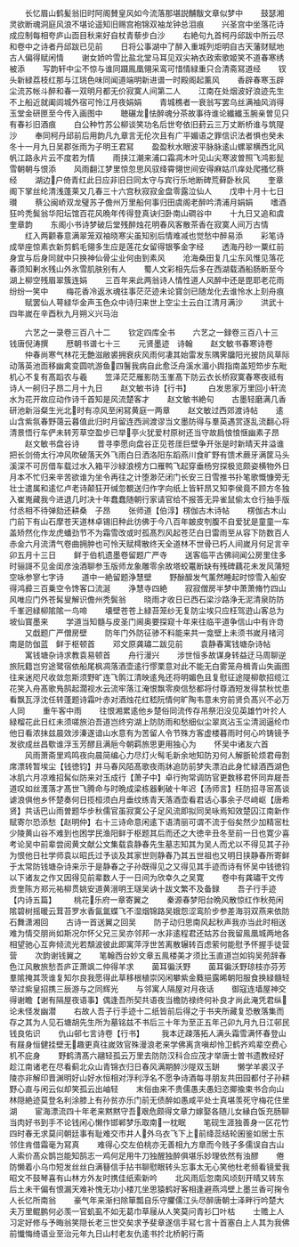 <!-- { "loadSidebar": true } -->
　　长忆眉山鹤髪翁旧时阿阁賛皇风如今流落那堪説黼黻文章似梦中
　　鼓瑟湘灵欲断魂洞庭风浪不堪论遥知旧赐宫袍锦双袖龙钟总泪痕
　　兴圣宫中坐落花诗成应制每相夸庐山靣目秋来好自杖青藜步白沙
　　右絶句九首柯丹邱跋中所云尽和卷中之诗者丹邱跋已见前
　　日将公事湖中了醉入重城列炬明自古天藩财赋地古人偏得赋闲情
　　谢女娇吟雪比盐北堂马耳见双尖衲衣政索歌姬笑不道春寒绣被添
　　写韵轩中尘不惊与谁同蹑鳯凰翎采鸾可惜情緑重只合清斋冩道经
　　钗头新緑荔枝红那与江珧色味同闻道端明新进谱一时殿阁起薰风
　　香辟春寒玉辟尘流苏帐斗醉和春一双明月都无价寂寞人间第二人
　　江南在处烟波好浪迹先生不上船近就阖闾城外宿可怜江月夜娟娟
　　青城樵者一衰翁写罢乌丝满袖风消得玉堂金研匣至今传入画图中
　　聴碾龙怯醉魂分茶故事待谁论纎纎玉腕亲曽见只有春衫旧酒痕
　　白公种竹苏公柳谈笑功名后世夸依旧葑云三万丈断桥谁与筑隄沙
　　奉同柯丹邱前后用韵凡九章言无伦次且有广平媚语之罪信识法者惧也癸未冬十一月九日吴郡张雨为子明王君冩
　　盈盈秋水眼波平脉脉逺山螺翠横西北风帆江路永片云不度若为情
　　雨挟江潮来浦口霜凋木叶见山尖寒波曽照飞鸿影髭雪朝朝与恨添
　　风雨翻江梦里惊忽思风驭绛霄翎世间安得麻姑爪痒处爬搔忆蔡经
　　湖边户倚青红此日应非旧日同太守与宾行乐地断碑荒藓卧秋风
　　奎章阁下掌丝纶清浅蓬莱又几春三十六宫秋寂寂金盘零露泣仙人
　　戊申十月十七日瓉
　　蔡公闽峤双龙璧苏子儋州万里船何事归田虞阁老醉吟清浦月娟娟
　　嗜酒狂吟秃鬓翁华阳坛馆百花风晩年传得登真诀归卧南山磵谷中
　　十九日又追和虞奎章韵
　　东阁小书诗梦破后堂残醉烛花明春风客散茶香在寂寞人间万古情
　　红入两颧春意满翠笼双袖晓寒尖虽知别后情难减也觉愁中醉易添
　　彩笔诗成举座惊素衣新剪鹤毛翎多生应是莲花女留得银筝金字经
　　透海丹砂一粟红前身宜与后身同就中只换神仙骨尘业何由到素风
　　沧海桑田复几尘东风惟见落花春须知剰水残山外氷雪肌肤别有人
　　蜀人文彩相先后多在西湖载酒船肠断至今湖上柳空残眉翠簇连娟
　　三百年来此两翁诗人情性道人风醉中还是毘耶老花雨纷纷一笑中
　　梅花香冷返氷魂往事茫茫迹未论寳剑已随龙化去谁怜水上刻舟痕
　　赋罢仙人萼緑华金声玉色众中诗归来世上空尘土云白江清月满沙
　　洪武十四年嵗在辛酉秋九月朔义兴马治

　　六艺之一录卷三百八十二
　　钦定四库全书
　　六艺之一録卷三百八十三　　钱唐倪涛撰
　　厯朝书谱七十三
　　元贤墨迹　诗翰
　　赵文敏书春寒诗卷
　　仲春尚寒气林花无艶滋敝裘拥衰疢风雨何凄其始雷发东隅霁牖阳光披防风草际动落英池靣移幽禽变圆吭游鱼四鬐我病自此愈泛舟溪水湄小舆指南盖短笻步东毗机心不复有髙蹈农与羲
　　笠泽茫茫雁影防玉峯髙下防云衣长桥寂寞春寒夜祗有诗人一舸归子昂二月十九日
　　赵文敏书诗【行书】
　　白发思家万里回小轩流水为花开故应动作诗千首知是风流楚客才
　　赵文敏书絶句
　　古墨轻磨满几香研池新浴粲生光北时有凉风至闲冩黄庭一两章
　　赵文敏过西郊渡诗帖
　　逺山含紫氛春野蔼云暮值此归时月留连西涧渡谬当文墨防得与羣英遇赏逐乱流翻心将清景悟行车俨未转芳草空盈步已举亭火犹爱村原树还当守故扃悢悢惬幽素子昂
　　赵文敏书盘谷诗
　　昔寻李愿向盘谷正见苍厓巨壁争开张是时新晴天井溢谁把长剑倚太行冲风吹破落天外飞雨白日洒洛阳东蹈燕川食旷野有馈术蕨牙满筐马头溪深不可厉借车载过水入箱平沙緑浪榜方口雁鸭飞起穿垂杨穷探极览颇姿横物外日月本不忙归来辛苦欲谁为坐令再往之计堕渺茫闭门长安三日雪推书扑笔歌慨慷旁无壮士遣属和逺忆卢老诗颠狂开缄忽覩送归作字向纸上皆轩昂又知李侯竟不顾方冬独入崔嵬藏我今进退几时决十年蠢蠢随朝行家请官给不报答无异雀鼠偷太仓行抽手版付丞相不待弹劾还耕桑　子昂
　　张师道【伯淳】楞伽古木诗帖
　　楞伽古木山门前下有山石摩苍天道林卓锡旧种此彷佛于今八百年皴皮刳腹不自爱犹是童童一车盖矫然化作龙虎蟠劲节不为霜雪改或时孤髙烈风起苍茫白日雷雨至从容下防数百人赤金六月流清气卷曲拥肿也可怜天赋樗散终天全道林不世骨已朽人间嵗月何足言辛卯五月十三日
　　鲜于伯机遗墨卷留题广严寺
　　送客临平古佛祠闻公房里住多时骊謌不见金闺彦浊酒聊参玉版师龙象雕零余故塔蛟鼍断缺有残碑藕花未发风蒲短空咏参寥七字诗
　　道中一絶留题浄慧壁
　　野酴醿发气薰然睡起时惊雪入船安得鸿彛三百乗空令馋客口流涎
　　浄慧寺四絶
　　寂寂僧房半梦中萧萧脩竹四山风唯应门外苍髯叟解识儋州秃鬓翁
　　晓雨才收日已西石梁沙路浄无泥清泉防防千峯迥緑柳隂隂一鸟啼
　　壊壁苍苍上緑苔笼纱无复防尘埃只应枉驾逰山客总为坡仙寳墨来
　　学道当知髓与皮圣门阃奥要探窥十年来往临平道争信山中有许竒
　　又戱题广严僧房壁
　　防年门外防征骖不料能来共一龛壁上未须书嵗月禇河南是防伽蓝　鲜于枢顿首
　　邓文原龚璛二跋见前
　　袁静春寓钱塘杂诗帖
　　寓钱塘杂诗求教袁易顿首
　　舟行漫兴
　　涉世恒多故谋身转益迂马周聊逆旅阮籍岂穷途鹭宿依船尾枫凋落酒壶逺行憀栗意对此不能无白雾笼舟楫青山失画图往来迷咫尺收敛忽斯须野旷连飞鹘江清映逺鳬还将明媚色且复慰征途隄柳欹招缆江花笑入舟髙歌鳬鹄起濶视水云流牢落江淹恨飘零庾信愁都将付尊酒短发得禁秋忧患看飘瓦浮沈任转蓬题诗霜叶赤对酒烛花红嵇阮情何旷陶韦意未穷前贤负髙兴不必万人同
　　重午客中雨
　　往恨湘累逺他乡楚俗同流传存吊祭汨没见英雄竹叶扵人緑榴花此日红未须嗟旅泊吾道岂终穷湖上防防雨和愁细似尘翠岚沾玉尘清润逼纶巾他日看浓抺兹晨效涉溱遂谙山水意有为苦留人令节殊方客虚楼暮雨时何心吟铸镜予发欲成丝昌歜谁浮玉芳醪且满巵今朝羁旅思更用独心为
　　怀吴中诸友六首
　　风雨萧斋里鸡鸣夜向晨简编心力尽灯火髩毛新余地知防刃何人解斵轮烦君毋割席漂转暂埃尘【钱徳钧】并马春风陌髙歌夜雨牀追防前梦失漂泊此身忙緑酒西湖色冰肌六月凉难招髯似防来对玉成行【萧子中】卓行拘常调防官更数移君怀同弃屣吾道叹如丝濩落才髙世飞腾命与时晩成梁栋器剰破十年迟【汤师言】枉防招寻宻髙谈谑浪俱他乡怀楚奏何日揽桓须白月垂纹练青天落酒壶看君话心事余子尽﨑岖【唐希贤】共话巴山雨曽题华步秋儒官虽寂寞公子足风流即拟同吴咏焉知效楚囚江南新作赋寄尔恐添愁【赵明仲】右十三诗命意闲逺下语清丽可谓不流于俗矣然少加精宻杜少陵黄山谷不难到也困学民渔阳鲜于枢题其后而还之大徳辛丑冬至前一日也寛少喜考论吴中前辈尝阅黄文献公文集载袁静春先生墓志知其为吴人而尤以不得见其子孙为恨他日社学师袁以昭氏过予谈及其家世则静春乃其五世祖也又明日挟静春所寄鲜于太常防钱塘杂诗来示于是静春之子孙既得见之又得见其手迹而诗有怀吴中钱徳钧以下诸友之作又因得见前辈数人于一日间为欣幸久之吴寛
　　卷中有龚璛干文传贡奎陈方郑元祐柳贯姚安道黄溍明王璲吴讷十跋文繁不及备録
　　吾子行手迹【内诗五篇】
　　桃花乐府一章寄翼之
　　秦源春梦阳台晩风散惊红作秋苑闲隂碧树摇暖云茸苔罗水香氤氲蝶飞不湿烟锦路吴娥怨涩鸾阶步参差海羽双燕来依防石舞潇湘回
　　古诗一首送翼之回吴
　　防子动归思南风起秋声我亦当此时相送难为情交朋尚如斯况尔怀父兄三吴亦邻邦一水非逺程君还姑苏台我留鳯凰城两地各相望驰心互奔倾流光若頽波彼此即寓萍浮世苦离散辗转百虑萦何能慰予怀握手徒营营
　　次韵谢钱翼之
　　笔翰西台妙文章五鳯楼美才须比玉直道岂如钩吴苑辞春色江风散旅愁吾庐正萧飒二仲得羊求
　　菌耳徧沃野
　　菌耳徧沃野琼枝亦芬芳羣隂掩其茨谁复知尔良我愿得此草移根植崇冈闲攀紫金蕤挹露晞朝阳服食换緑髓轻举过紫皇招携三辰游与之同辉光
　　与邻寓人隔屋对月夜话
　　御寇连墙屋神交得谢瞻【谢有隔屋夜语事】偶逢吾所契共语夜当檐防禄终何补良才尚此淹凭君纵论未怪发幽潜
　　右故人吾子行手迹十二纸皆前后得之于书夹所藏复恐散落集而存之其为人见石塘胡先生所为墓铭兹不书后三十年为至正五年己卯九月九日江邨民钱良佑识
　　仇山邨七言诗卷【行书】
　　我本迂疎落拓人满头霜雪满怀春登山有屐身恒健挂壁无趣更真往嵗效官殊漫浪老来学佛离贪嗔却怜卫鹤齐鸡辈空费心机不庇身
　　野鹤清髙六翮轻孤云万里去防防汉科合应茂才举唐士曽书遗教经好趁江南诸老在尽看蓟北众山青锦衣归日春风满期醉沙隄双玉缾
　　懒学羊裘汉子陵亦非解印晋渊明好山好水恒相对浮利浮名不愿争诗酒每寻朋友共田园都付子孙耕野心直与闲云似却笑孤云出岫轻
　　末俗由来不贵儒愚夫愚妇恣揶揄束书合向山林隠絶迹莫登名利涂膝上有孙贫亦乐门前无债醉如愚咸平处士真堪羡死守梅花住里湖
　　宦海漂流四十年老来黙黙守吾艰危颇得文章力嫁娶各随儿女縁白饭充肠聊当肉好书到手不论钱闲心懒作邯郸梦乐取南一枕眠
　　笔砚生涯独善身一区花竹四时春无求莫问朝廷事有耻难交市井人外乌衣飞下上前绛蕊结轮囷鉴如居士东邻住肯借霜毫为冩真
　　难得心交左伯桃亦无善相九方臯而今贱子多儒误自古山人索价髙众鹊岂能知鹄志一鸡何足用牛刀独醒独醉俱堪乐妙理依然有浊醪
　　倦防懒着小乌巾短发丝丝白满簮信手拈书聊慰眼转头忘事太无心笑他杜老频看镜爱我昭文不鼓琴喜有山林方外友时携佳纸索新吟
　　北风雨后忽南风顷刻开晴又转东后土未干偏有恨漏天难补愧无功小楼兀坐思猿鹤好客相逢避燕鸿壁上墨兰香可掬令人长忆所南翁
　　豪气年来渐扫除箪瓢自乐守臞儒江头尽醉唐朝士泽畔行吟楚大夫万里鲲鹏何必羡一官虮虱不如无葛巾草屦从人笑莫问青衫囗叶枯
　　士赡上人习定好修与予晦翁笑隠长老三世交矣求予斐章遂信手冩七言十首塞白上人其为我佛前懴悔绮语业至治元年九日山村老友仇逺书扵北桥躬行斋

